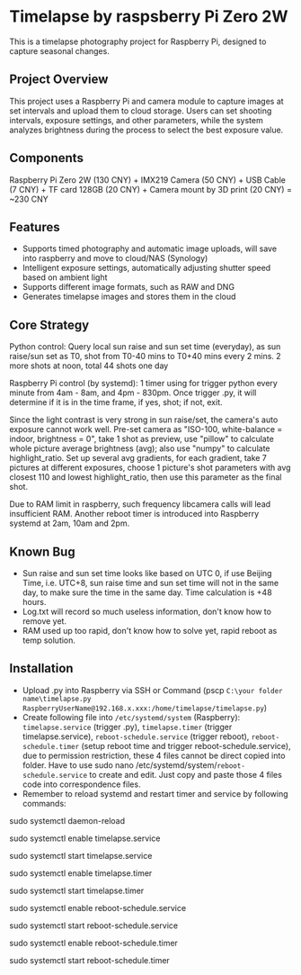 # Timelapse by raspsberry Pi Zero 2W
This is a timelapse photography project for Raspberry Pi, designed to capture seasonal changes.

## Project Overview
This project uses a Raspberry Pi and camera module to capture images at set intervals and upload them to cloud storage. Users can set shooting intervals, exposure settings, and other parameters, while the system analyzes brightness during the process to select the best exposure value.

## Components
Raspberry Pi Zero 2W (130 CNY) + IMX219 Camera (50 CNY) + USB Cable (7 CNY) + TF card 128GB (20 CNY) + Camera mount by 3D print (20 CNY) = ~230 CNY

## Features
- Supports timed photography and automatic image uploads, will save into raspberry and move to cloud/NAS (Synology)
- Intelligent exposure settings, automatically adjusting shutter speed based on ambient light
- Supports different image formats, such as RAW and DNG
- Generates timelapse images and stores them in the cloud

## Core Strategy
Python control: Query local sun raise and sun set time (everyday), as sun raise/sun set as T0, shot from T0-40 mins to T0+40 mins every 2 mins. 2 more shots at noon, total 44 shots one day

Raspberry Pi control (by systemd): 1 timer using for trigger python every minute from 4am - 8am, and 4pm - 830pm. Once trigger .py, it will determine if it is in the time frame, if yes, shot; if not, exit.

Since the light contrast is very strong in sun raise/set, the camera's auto exposure cannot work well. Pre-set camera as "ISO-100, white-balance = indoor, brightness = 0", take 1 shot as preview, use "pillow" to calculate whole picture average brightness (avg); also use "numpy" to calculate highlight_ratio. Set up several avg gradients, for each gradient, take 7 pictures at different exposures, choose 1 picture's shot parameters with avg closest 110 and lowest highlight_ratio, then use this parameter as the final shot.

Due to RAM limit in raspberry, such frequency libcamera calls will lead insufficient RAM. Another reboot timer is introduced into Raspberry systemd at 2am, 10am and 2pm.

## Known Bug
- Sun raise and sun set time looks like based on UTC 0, if use Beijing Time, i.e. UTC+8, sun raise time and sun set time will not in the same day, to make sure the time in the same day. Time calculation is +48 hours.
- Log.txt will record so much useless information, don't know how to remove yet.
- RAM used up too rapid, don't know how to solve yet, rapid reboot as temp solution.

## Installation
- Upload .py into Raspberry via SSH or Command (pscp `C:\your folder name\timelapse.py RaspberryUserName@192.168.x.xxx:/home/timelapse/timelapse.py`)
- Create following file into `/etc/systemd/system` (Raspberry): `timelapse.service` (trigger .py), `timelapse.timer` (trigger timelapse.service), `reboot-schedule.service` (trigger reboot), `reboot-schedule.timer` (setup reboot time and trigger reboot-schedule.service), due to permission restriction, these 4 files cannot be direct copied into folder. Have to use sudo nano /etc/systemd/system/`reboot-schedule.service` to create and edit. Just copy and paste those 4 files code into correspondence files.
- Remember to reload systemd and restart timer and service by following commands:
  
sudo systemctl daemon-reload

sudo systemctl enable timelapse.service

sudo systemctl start timelapse.service

sudo systemctl enable timelapse.timer

sudo systemctl start timelapse.timer

sudo systemctl enable reboot-schedule.service

sudo systemctl start reboot-schedule.service

sudo systemctl enable reboot-schedule.timer

sudo systemctl start reboot-schedule.timer
